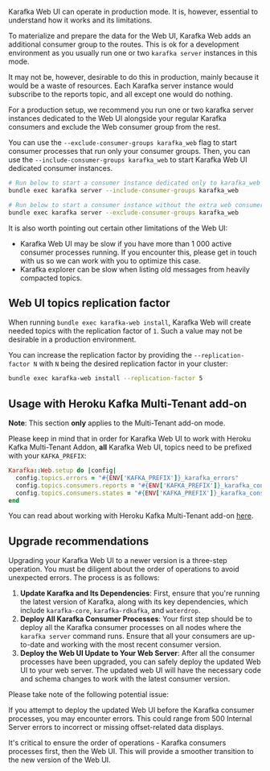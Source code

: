 Karafka Web UI can operate in production mode. It is, however, essential to understand how it works and its limitations.

To materialize and prepare the data for the Web UI, Karafka Web adds an additional consumer group to the routes. This is ok for a development environment as you usually run one or two `karafka server` instances in this mode.

It may not be, however, desirable to do this in production, mainly because it would be a waste of resources. Each Karafka server instance would subscribe to the reports topic, and all except one would do nothing.

For a production setup, we recommend you run one or two karafka server instances dedicated to the Web UI alongside your regular Karafka consumers and exclude the Web consumer group from the rest.

You can use the `--exclude-consumer-groups karafka_web` flag to start consumer processes that run only your consumer groups. Then, you can use the `--include-consumer-groups karafka_web` to start Karafka Web UI dedicated consumer instances. 

```bash
# Run below to start a consumer instance dedicated only to karafka_web operations
bundle exec karafka server --include-consumer-groups karafka_web

# Run below to start a consumer instance without the extra web consumer group
bundle exec karafka server --exclude-consumer-groups karafka_web
```

It is also worth pointing out certain other limitations of the Web UI:

- Karafka Web UI may be slow if you have more than 1 000 active consumer processes running. If you encounter this, please get in touch with us so we can work with you to optimize this case.
- Karafka explorer can be slow when listing old messages from heavily compacted topics.

## Web UI topics replication factor

When running `bundle exec karafka-web install`, Karafka Web will create needed topics with the replication factor of `1`. Such a value may not be desirable in a production environment.

You can increase the replication factor by providing the `--replication-factor N` with `N` being the desired replication factor in your cluster:

```bash
bundle exec karafka-web install --replication-factor 5
```

## Usage with Heroku Kafka Multi-Tenant add-on

**Note**: This section **only** applies to the Multi-Tenant add-on mode.

Please keep in mind that in order for Karafka Web UI to work with Heroku Kafka Multi-Tenant Addon, **all** Karafka Web UI, topics need to be prefixed with your `KAFKA_PREFIX`:

```ruby
Karafka::Web.setup do |config|
  config.topics.errors = "#{ENV['KAFKA_PREFIX']}_karafka_errors"
  config.topics.consumers.reports = "#{ENV['KAFKA_PREFIX']}_karafka_consumers_reports"
  config.topics.consumers.states = "#{ENV['KAFKA_PREFIX']}_karafka_consumers_states"
end
```

You can read about working with Heroku Kafka Multi-Tenant add-on [here](Deployment#heroku).

## Upgrade recommendations

Upgrading your Karafka Web UI to a newer version is a three-step operation. You must be diligent about the order of operations to avoid unexpected errors. The process is as follows:

1. **Update Karafka and Its Dependencies**: First, ensure that you're running the latest version of Karafka, along with its key dependencies, which include `karafka-core`, `karafka-rdkafka`, and `waterdrop`.
2. **Deploy All Karafka Consumer Processes**: Your first step should be to deploy all the Karafka consumer processes on all nodes where the `karafka server` command runs. Ensure that all your consumers are up-to-date and working with the most recent consumer version.
3. **Deploy the Web UI Update to Your Web Server**: After all the consumer processes have been upgraded, you can safely deploy the updated Web UI to your web server. The updated web UI will have the necessary code and schema changes to work with the latest consumer version.

Please take note of the following potential issue:

If you attempt to deploy the updated Web UI before the Karafka consumer processes, you may encounter errors. This could range from 500 Internal Server errors to incorrect or missing offset-related data displays.

It's critical to ensure the order of operations - Karafka consumers processes first, then the Web UI. This will provide a smoother transition to the new version of the Web UI.
